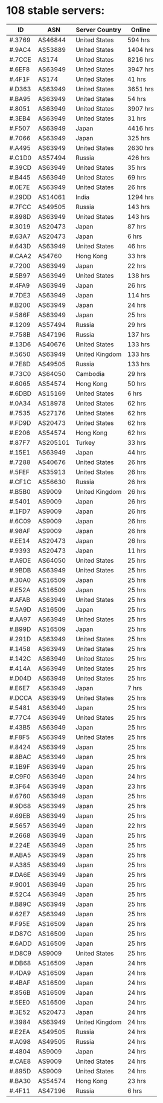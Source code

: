 # 108 stable servers:

| ID | ASN | Server Country | Online |
| ------ | ------ | ------ | ------ |
| #.3769 | AS46844 | United States | 594 hrs |
| #.9AC4 | AS53889 | United States | 1404 hrs |
| #.7CCE | AS174 | United States | 8216 hrs |
| #.6EF8 | AS63949 | United States | 3947 hrs |
| #.4F1F | AS174 | United States | 41 hrs |
| #.D363 | AS63949 | United States | 3651 hrs |
| #.BA95 | AS63949 | United States | 54 hrs |
| #.8051 | AS63949 | United States | 3907 hrs |
| #.3EB4 | AS63949 | United States | 31 hrs |
| #.F507 | AS63949 | Japan | 4416 hrs |
| #.7066 | AS63949 | Japan | 325 hrs |
| #.A495 | AS63949 | United States | 2630 hrs |
| #.C1D0 | AS57494 | Russia | 426 hrs |
| #.39CD | AS63949 | United States | 35 hrs |
| #.B445 | AS63949 | United States | 69 hrs |
| #.0E7E | AS63949 | United States | 26 hrs |
| #.29DD | AS14061 | India | 1294 hrs |
| #.7FCC | AS49505 | Russia | 143 hrs |
| #.898D | AS63949 | United States | 143 hrs |
| #.3019 | AS20473 | Japan | 87 hrs |
| #.63A7 | AS20473 | Japan | 6 hrs |
| #.643D | AS63949 | United States | 46 hrs |
| #.CAA2 | AS4760 | Hong Kong | 33 hrs |
| #.7200 | AS63949 | Japan | 22 hrs |
| #.5B97 | AS63949 | United States | 138 hrs |
| #.4FA9 | AS63949 | Japan | 26 hrs |
| #.7DE3 | AS63949 | Japan | 114 hrs |
| #.B200 | AS63949 | Japan | 24 hrs |
| #.586F | AS63949 | Japan | 25 hrs |
| #.1209 | AS57494 | Russia | 29 hrs |
| #.758B | AS47196 | Russia | 137 hrs |
| #.13D6 | AS40676 | United States | 133 hrs |
| #.5650 | AS63949 | United Kingdom | 133 hrs |
| #.7E8D | AS49505 | Russia | 133 hrs |
| #.73C0 | AS64050 | Cambodia | 29 hrs |
| #.6065 | AS54574 | Hong Kong | 50 hrs |
| #.6DBD | AS15169 | United States | 6 hrs |
| #.0A34 | AS18978 | United States | 62 hrs |
| #.7535 | AS27176 | United States | 62 hrs |
| #.FD9D | AS20473 | United States | 62 hrs |
| #.E206 | AS54574 | Hong Kong | 62 hrs |
| #.87F7 | AS205101 | Turkey | 33 hrs |
| #.15E1 | AS63949 | Japan | 44 hrs |
| #.7288 | AS40676 | United States | 26 hrs |
| #.5FEF | AS35913 | United States | 26 hrs |
| #.CF1C | AS56630 | Russia | 26 hrs |
| #.B5B0 | AS9009 | United Kingdom | 26 hrs |
| #.5401 | AS9009 | Japan | 26 hrs |
| #.1FD7 | AS9009 | Japan | 26 hrs |
| #.6C09 | AS9009 | Japan | 26 hrs |
| #.98AF | AS9009 | Japan | 26 hrs |
| #.EE14 | AS20473 | Japan | 26 hrs |
| #.9393 | AS20473 | Japan | 11 hrs |
| #.A9DE | AS64050 | United States | 25 hrs |
| #.9BDB | AS63949 | United States | 25 hrs |
| #.30A0 | AS16509 | Japan | 25 hrs |
| #.E52A | AS16509 | Japan | 25 hrs |
| #.AFAB | AS63949 | United States | 25 hrs |
| #.5A9D | AS16509 | Japan | 25 hrs |
| #.AA97 | AS63949 | United States | 25 hrs |
| #.B99D | AS16509 | Japan | 25 hrs |
| #.291D | AS63949 | United States | 25 hrs |
| #.1458 | AS63949 | United States | 25 hrs |
| #.142C | AS63949 | United States | 25 hrs |
| #.414A | AS63949 | United States | 25 hrs |
| #.D04D | AS63949 | United States | 25 hrs |
| #.E6E7 | AS63949 | Japan | 7 hrs |
| #.DCCA | AS63949 | United States | 25 hrs |
| #.5481 | AS63949 | Japan | 25 hrs |
| #.77C4 | AS63949 | United States | 25 hrs |
| #.43B5 | AS63949 | Japan | 25 hrs |
| #.F8F5 | AS63949 | United States | 25 hrs |
| #.8424 | AS63949 | Japan | 25 hrs |
| #.8BAC | AS63949 | Japan | 25 hrs |
| #.1B9F | AS63949 | Japan | 25 hrs |
| #.C9F0 | AS63949 | Japan | 24 hrs |
| #.3F64 | AS63949 | Japan | 23 hrs |
| #.6760 | AS63949 | Japan | 25 hrs |
| #.9D68 | AS63949 | Japan | 25 hrs |
| #.69EB | AS63949 | Japan | 25 hrs |
| #.5657 | AS63949 | Japan | 22 hrs |
| #.2668 | AS63949 | Japan | 25 hrs |
| #.224E | AS63949 | Japan | 25 hrs |
| #.ABA5 | AS63949 | Japan | 25 hrs |
| #.A385 | AS63949 | Japan | 25 hrs |
| #.DA6E | AS63949 | Japan | 25 hrs |
| #.9001 | AS63949 | Japan | 25 hrs |
| #.52C4 | AS63949 | Japan | 25 hrs |
| #.B89C | AS63949 | Japan | 25 hrs |
| #.62E7 | AS63949 | Japan | 25 hrs |
| #.F95E | AS16509 | Japan | 25 hrs |
| #.D87C | AS16509 | Japan | 25 hrs |
| #.6ADD | AS16509 | Japan | 25 hrs |
| #.D8C9 | AS9009 | United States | 25 hrs |
| #.DB68 | AS16509 | Japan | 24 hrs |
| #.4DA9 | AS16509 | Japan | 24 hrs |
| #.4BAF | AS16509 | Japan | 24 hrs |
| #.856B | AS16509 | Japan | 24 hrs |
| #.5EE0 | AS16509 | Japan | 24 hrs |
| #.3E52 | AS20473 | Japan | 24 hrs |
| #.3984 | AS63949 | United Kingdom | 24 hrs |
| #.E2EA | AS49505 | Russia | 24 hrs |
| #.A098 | AS49505 | Russia | 24 hrs |
| #.4804 | AS9009 | Japan | 24 hrs |
| #.CAE8 | AS9009 | United States | 24 hrs |
| #.895D | AS9009 | United States | 24 hrs |
| #.BA30 | AS54574 | Hong Kong | 23 hrs |
| #.4F11 | AS47196 | Russia | 6 hrs |

